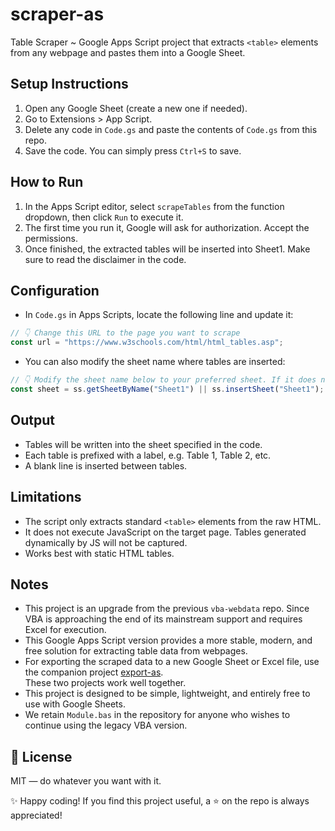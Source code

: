 # scraper-as

Table Scraper ~ Google Apps Script project that extracts `<table>` elements from any webpage and pastes them into a Google Sheet.  

## Setup Instructions

1. Open any Google Sheet (create a new one if needed).
2. Go to Extensions > App Script.
3. Delete any code in `Code.gs` and paste the contents of `Code.gs` from this repo.
4. Save the code. You can simply press `Ctrl+S` to save.

## How to Run

1. In the Apps Script editor, select `scrapeTables` from the function dropdown, then click `Run` to execute it.
2. The first time you run it, Google will ask for authorization. Accept the permissions.
3. Once finished, the extracted tables will be inserted into Sheet1. Make sure to read the disclaimer in the code.

## Configuration

- In `Code.gs` in Apps Scripts, locate the following line and update it:

```javascript
// 👇 Change this URL to the page you want to scrape
const url = "https://www.w3schools.com/html/html_tables.asp";
```

- You can also modify the sheet name where tables are inserted:

```javascript
// 👇 Modify the sheet name below to your preferred sheet. If it does not exist, it will be created.
const sheet = ss.getSheetByName("Sheet1") || ss.insertSheet("Sheet1");
```

## Output

- Tables will be written into the sheet specified in the code.
- Each table is prefixed with a label, e.g. Table 1, Table 2, etc.
- A blank line is inserted between tables.

## Limitations

- The script only extracts standard `<table>` elements from the raw HTML.
- It does not execute JavaScript on the target page. Tables generated dynamically by JS will not be captured.
- Works best with static HTML tables.

## Notes

- This project is an upgrade from the previous `vba-webdata` repo. Since VBA is approaching the end of its mainstream support and requires Excel for execution.
- This Google Apps Script version provides a more stable, modern, and free solution for extracting table data from webpages.
- For exporting the scraped data to a new Google Sheet or Excel file, use the companion project [export-as](https://github.com/erujs/export-as).  
These two projects work well together.
- This project is designed to be simple, lightweight, and entirely free to use with Google Sheets.
- We retain `Module.bas` in the repository for anyone who wishes to continue using the legacy VBA version.

## 🧾 License
MIT — do whatever you want with it.

✨ Happy coding!
If you find this project useful, a ⭐ on the repo is always appreciated!
